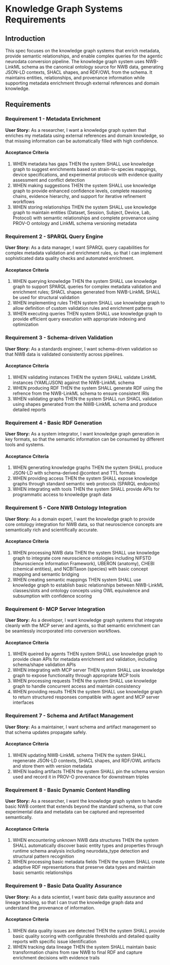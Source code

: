 # Knowledge Graph Systems Requirements

## Introduction

This spec focuses on the knowledge graph systems that enrich metadata, provide semantic relationships, and enable complex queries for the agentic neurodata conversion pipeline. The knowledge graph system uses NWB-LinkML schema as the canonical ontology source for NWB data, generating JSON-LD contexts, SHACL shapes, and RDF/OWL from the schema. It maintains entities, relationships, and provenance information while supporting metadata enrichment through external references and domain knowledge.

## Requirements

### Requirement 1 - Metadata Enrichment

**User Story:** As a researcher, I want a knowledge graph system that enriches my metadata using external references and domain knowledge, so that missing information can be automatically filled with high confidence.

#### Acceptance Criteria

1. WHEN metadata has gaps THEN the system SHALL use knowledge graph to suggest enrichments based on strain-to-species mappings, device specifications, and experimental protocols with evidence quality assessment and conflict detection
2. WHEN making suggestions THEN the system SHALL use knowledge graph to provide enhanced confidence levels, complete reasoning chains, evidence hierarchy, and support for iterative refinement workflows
3. WHEN storing relationships THEN the system SHALL use knowledge graph to maintain entities (Dataset, Session, Subject, Device, Lab, Protocol) with semantic relationships and complete provenance using PROV-O ontology and LinkML schema versioning metadata

### Requirement 2 - SPARQL Query Engine

**User Story:** As a data manager, I want SPARQL query capabilities for complex metadata validation and enrichment rules, so that I can implement sophisticated data quality checks and automated enrichment.

#### Acceptance Criteria

1. WHEN querying knowledge THEN the system SHALL use knowledge graph to support SPARQL queries for complex metadata validation and enrichment rules; SHACL shapes generated
   from NWB-LinkML SHALL be used for structural validation
2. WHEN implementing rules THEN system SHALL use knowledge graph to allow definition of custom validation rules and enrichment patterns
3. WHEN executing queries THEN system SHALL use knowledge graph to provide efficient query execution with appropriate indexing and optimization

### Requirement 3 - Schema-driven Validation

**User Story:** As a standards engineer, I want schema-driven validation so that NWB data is validated consistently across pipelines.

#### Acceptance Criteria

1. WHEN validating instances THEN the system SHALL validate LinkML instances (YAML/JSON) against the NWB-LinkML schema
2. WHEN producing RDF THEN the system SHALL generate RDF using the refrence from the NWB-LinkML schema to ensure consistent IRIs
3. WHEN validating graphs THEN the system SHALL run SHACL validation using shapes generated from the NWB-LinkML schema and produce detailed reports

### Requirement 4 - Basic RDF Generation

**User Story:** As a system integrator, I want knowledge graph generation in
key formats, so that the semantic information can be consumed by different tools and systems.

#### Acceptance Criteria

1. WHEN generating knowledge graphs THEN the system SHALL produce JSON-LD with schema-derived @context and TTL formats
2. WHEN providing access THEN the system SHALL expose knowledge graphs through standard semantic web protocols (SPARQL endpoints)
3. WHEN integrating with tools THEN the system SHALL provide APIs for
   programmatic access to knowledge graph data

### Requirement 5 - Core NWB Ontology Integration

**User Story:** As a domain expert, I want the knowledge graph to provide core ontology integration for NWB data, so that neuroscience concepts are semantically rich and scientifically accurate.

#### Acceptance Criteria

1. WHEN processing NWB data THEN the system SHALL use knowledge graph to integrate core neuroscience ontologies including NIFSTD (Neuroscience Information Framework), UBERON (anatomy), CHEBI (chemical entities), and NCBITaxon (species) with basic
   concept mapping and semantic bridging
2. WHEN creating semantic mappings THEN system SHALL use knowledge graph to  establish basic relationships between NWB-LinkML classes/slots and ontology concepts using OWL equivalence and subsumption with confidence scoring

### Requirement 6- MCP Server Integration

**User Story:** As a developer, I want knowledge graph systems that integrate cleanly with the MCP server and agents, so that semantic enrichment can be seamlessly incorporated into conversion workflows.

#### Acceptance Criteria

1. WHEN queired by agents THEN system SHALL use knowledge graph to provide clean APIs for metadata enrichment and validation, including schema/shape validation APIs
2. WHEN integrating with MCP server THEN system SHALL use knowledge graph to expose functionality through appropriate MCP tools
3. WHEN processing requests THEN the system SHALL use knowledge graph to handle concurrent access and maintain consistency
4. WHEN providing results THEN the system SHALL use knowledge graph to return structured responses compatible with agent and MCP server interfaces

### Requirement 7 - Schema and Artifact Management

**User Story:** As a maintainer, I want schema and artifact management so that schema updates propagate safely.

#### Acceptance Criteria

1. WHEN updating NWB-LinkML schema THEN the system SHALL regenerate JSON-LD contexts, SHACL shapes, and RDF/OWL artifacts and store them with version metadata
2. WHEN loading artifacts THEN the system SHALL pin the schema version used and record it in PROV-O provenance for downstream triples

### Requirement 8 - Basic Dynamic Content Handling

**User Story:** As a researcher, I want the knowledge graph system to handle
basic NWB content that extends beyond the standard schema, so that core experimental data and metadata can be captured and represented semantically.

#### Acceptance Criteria

1. WHEN encountering unknown NWB data structures THEN the system SHALL automatically discover basic entity types and properties through runtime schema analysis including neurodata_type detection and structural pattern recognition
2. WHEN processing basic metadata fields THEN the system SHALL create adaptive RDF representations that preserve data types and maintain basic semantic relationships

### Requirement 9 - Basic Data Quality Assurance

**User Story:** As a data scientist, I want basic data quality
assurance and lineage tracking, so that I can trust the knowledge
graph data and understand the provenance of information.

#### Acceptance Criteria

1. WHEN data quality issues are detected THEN the system SHALL provide basic quality scoring with configurable thresholds and detailed quality reports with specific issue identification
2. WHEN tracking data lineage THEN the system SHALL maintain basic
   transformation chains from raw NWB to final RDF and capture enrichment decisions with evidence trails
